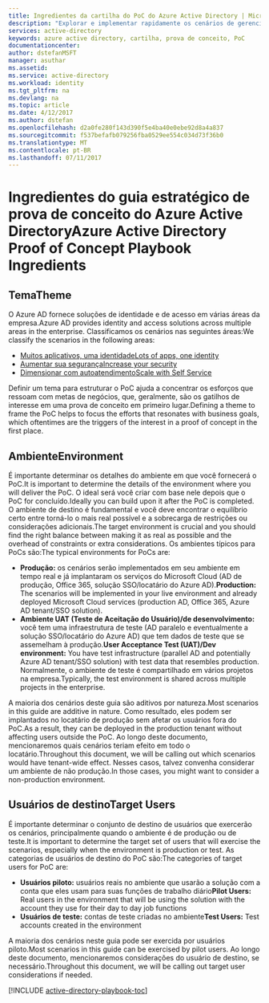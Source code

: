 ```yaml
---
title: Ingredientes da cartilha do PoC do Azure Active Directory | Microsoft Docs
description: "Explorar e implementar rapidamente os cenários de gerenciamento de identidades e acesso"
services: active-directory
keywords: azure active directory, cartilha, prova de conceito, PoC
documentationcenter: 
author: dstefanMSFT
manager: asuthar
ms.assetid: 
ms.service: active-directory
ms.workload: identity
ms.tgt_pltfrm: na
ms.devlang: na
ms.topic: article
ms.date: 4/12/2017
ms.author: dstefan
ms.openlocfilehash: d2a0fe280f143d390f5e4ba40e0ebe92d8a4a837
ms.sourcegitcommit: f537befafb079256fba0529ee554c034d73f36b0
ms.translationtype: MT
ms.contentlocale: pt-BR
ms.lasthandoff: 07/11/2017
---
```

# <a name="azure-active-directory-proof-of-concept-playbook-ingredients"></a><span data-ttu-id="5a9d7-104">Ingredientes do guia estratégico de prova de conceito do Azure Active Directory</span><span class="sxs-lookup"><span data-stu-id="5a9d7-104">Azure Active Directory Proof of Concept Playbook Ingredients</span></span> 

## <a name="theme"></a><span data-ttu-id="5a9d7-105">Tema</span><span class="sxs-lookup"><span data-stu-id="5a9d7-105">Theme</span></span>
<span data-ttu-id="5a9d7-106">O Azure AD fornece soluções de identidade e de acesso em várias áreas da empresa.</span><span class="sxs-lookup"><span data-stu-id="5a9d7-106">Azure AD provides identity and access solutions across multiple areas in the enterprise.</span></span> <span data-ttu-id="5a9d7-107">Classificamos os cenários nas seguintes áreas:</span><span class="sxs-lookup"><span data-stu-id="5a9d7-107">We classify the scenarios in the following areas:</span></span> 

* [<span data-ttu-id="5a9d7-108">Muitos aplicativos, uma identidade</span><span class="sxs-lookup"><span data-stu-id="5a9d7-108">Lots of apps, one identity</span></span>](active-directory-playbook-implementation.md#theme---lots-of-apps-one-identity) 
* [<span data-ttu-id="5a9d7-109">Aumentar sua segurança</span><span class="sxs-lookup"><span data-stu-id="5a9d7-109">Increase your security</span></span>](active-directory-playbook-implementation.md#theme---increase-your-security) 
* [<span data-ttu-id="5a9d7-110">Dimensionar com autoatendimento</span><span class="sxs-lookup"><span data-stu-id="5a9d7-110">Scale with Self Service</span></span>](active-directory-playbook-implementation.md#theme---scale-with-self-service) 

<span data-ttu-id="5a9d7-111">Definir um tema para estruturar o PoC ajuda a concentrar os esforços que ressoam com metas de negócios, que, geralmente, são os gatilhos de interesse em uma prova de conceito em primeiro lugar.</span><span class="sxs-lookup"><span data-stu-id="5a9d7-111">Defining a theme to frame the PoC helps to focus the efforts that resonates with business goals, which oftentimes are the triggers of the interest in a proof of concept in the first place.</span></span> 

## <a name="environment"></a><span data-ttu-id="5a9d7-112">Ambiente</span><span class="sxs-lookup"><span data-stu-id="5a9d7-112">Environment</span></span>

<span data-ttu-id="5a9d7-113">É importante determinar os detalhes do ambiente em que você fornecerá o PoC.</span><span class="sxs-lookup"><span data-stu-id="5a9d7-113">It is important to determine the details of the environment where you will deliver the PoC.</span></span> <span data-ttu-id="5a9d7-114">O ideal será você criar com base nele depois que o PoC for concluído.</span><span class="sxs-lookup"><span data-stu-id="5a9d7-114">Ideally you can build upon it after the PoC is completed.</span></span> <span data-ttu-id="5a9d7-115">O ambiente de destino é fundamental e você deve encontrar o equilíbrio certo entre torná-lo o mais real possível e a sobrecarga de restrições ou considerações adicionais.</span><span class="sxs-lookup"><span data-stu-id="5a9d7-115">The target environment is crucial and you should find the right balance between making it as real as possible and the overhead of constraints or extra considerations.</span></span> <span data-ttu-id="5a9d7-116">Os ambientes típicos para PoCs são:</span><span class="sxs-lookup"><span data-stu-id="5a9d7-116">The typical environments for PoCs are:</span></span>
* <span data-ttu-id="5a9d7-117">**Produção:** os cenários serão implementados em seu ambiente em tempo real e já implantaram os serviços do Microsoft Cloud (AD de produção, Office 365, solução SSO/locatário do Azure AD).</span><span class="sxs-lookup"><span data-stu-id="5a9d7-117">**Production:** The scenarios will be implemented in your live environment and already deployed Microsoft Cloud services (production AD, Office 365, Azure AD tenant/SSO solution).</span></span> 
* <span data-ttu-id="5a9d7-118">**Ambiente UAT (Teste de Aceitação do Usuário)/de desenvolvimento:** você tem uma infraestrutura de teste (AD paralelo e eventualmente a solução SSO/locatário do Azure AD) que tem dados de teste que se assemelham à produção.</span><span class="sxs-lookup"><span data-stu-id="5a9d7-118">**User Acceptance Test (UAT)/Dev environment:** You have test infrastructure (parallel AD and potentially Azure AD tenant/SSO solution) with test data that resembles production.</span></span> <span data-ttu-id="5a9d7-119">Normalmente, o ambiente de teste é compartilhado em vários projetos na empresa.</span><span class="sxs-lookup"><span data-stu-id="5a9d7-119">Typically, the test environment is shared across multiple projects in the enterprise.</span></span>

<span data-ttu-id="5a9d7-120">A maioria dos cenários deste guia são aditivos por natureza.</span><span class="sxs-lookup"><span data-stu-id="5a9d7-120">Most scenarios in this guide are additive in nature.</span></span> <span data-ttu-id="5a9d7-121">Como resultado, eles podem ser implantados no locatário de produção sem afetar os usuários fora do PoC.</span><span class="sxs-lookup"><span data-stu-id="5a9d7-121">As a result, they can be deployed in the production tenant without affecting users outside the PoC.</span></span> <span data-ttu-id="5a9d7-122">Ao longo deste documento, mencionaremos quais cenários teriam efeito em todo o locatário.</span><span class="sxs-lookup"><span data-stu-id="5a9d7-122">Throughout this document, we will be calling out which scenarios would have tenant-wide effect.</span></span> <span data-ttu-id="5a9d7-123">Nesses casos, talvez convenha considerar um ambiente de não produção.</span><span class="sxs-lookup"><span data-stu-id="5a9d7-123">In those cases, you might want to consider a non-production environment.</span></span> 


## <a name="target-users"></a><span data-ttu-id="5a9d7-124">Usuários de destino</span><span class="sxs-lookup"><span data-stu-id="5a9d7-124">Target Users</span></span>

<span data-ttu-id="5a9d7-125">É importante determinar o conjunto de destino de usuários que exercerão os cenários, principalmente quando o ambiente é de produção ou de teste.</span><span class="sxs-lookup"><span data-stu-id="5a9d7-125">It is important to determine the target set of users that will exercise the scenarios, especially when the environment is production or test.</span></span> <span data-ttu-id="5a9d7-126">As categorias de usuários de destino do PoC são:</span><span class="sxs-lookup"><span data-stu-id="5a9d7-126">The categories of target users for PoC are:</span></span>
* <span data-ttu-id="5a9d7-127">**Usuários piloto:** usuários reais no ambiente que usarão a solução com a conta que eles usam para suas funções de trabalho diário</span><span class="sxs-lookup"><span data-stu-id="5a9d7-127">**Pilot Users:** Real users in the environment that will be using the solution with the account they use for their day to day job functions</span></span>
* <span data-ttu-id="5a9d7-128">**Usuários de teste:** contas de teste criadas no ambiente</span><span class="sxs-lookup"><span data-stu-id="5a9d7-128">**Test Users:** Test accounts created in the environment</span></span> 

<span data-ttu-id="5a9d7-129">A maioria dos cenários neste guia pode ser exercida por usuários piloto.</span><span class="sxs-lookup"><span data-stu-id="5a9d7-129">Most scenarios in this guide can be exercised by pilot users.</span></span> <span data-ttu-id="5a9d7-130">Ao longo deste documento, mencionaremos considerações do usuário de destino, se necessário.</span><span class="sxs-lookup"><span data-stu-id="5a9d7-130">Throughout this document, we will be calling out target user considerations if needed.</span></span>


[!INCLUDE [active-directory-playbook-toc](../../includes/active-directory-playbook-steps.md)]